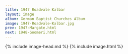 ```yaml
---
title: 1947 Roadvale Kalbar
layout: image
album: German Baptist Churches Album
image: 1947-Roadvale-Kalbar.jpg
prev: 1947-Margate.html
next: 1948-Goomeri.html
---
```

{% include image-head.md %}
{% include image.html %}